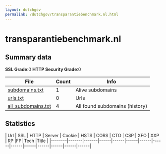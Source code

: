 ```yaml
---
layout: dutchgov
permalink: /dutchgov/transparantiebenchmark.nl.html
---
```



# transparantiebenchmark.nl
## Summary data


**SSL Grade**:0
**HTTP Security Grade**:0


| File       | Count | Info |
|------------|-------|------|
|[subdomains.txt](/data/transparantiebenchmark.nl/subdomains.txt)|1|Alive subdomains|
|[urls.txt](/data/transparantiebenchmark.nl/urls.txt)|0|Urls|
|[all_subdomains.txt](/data/transparantiebenchmark.nl/all_subdomains.txt)|4|All found subdomains (history)|


## Statistics


| Url | SSL | HTTP | Server | Cookie | HSTS | CORS | CTO | CSP | XFO | XXP | RP |FP| Tech |Title |
|--------|-------|-------|------|------|------|------|------|------|------|------|------|------|------|